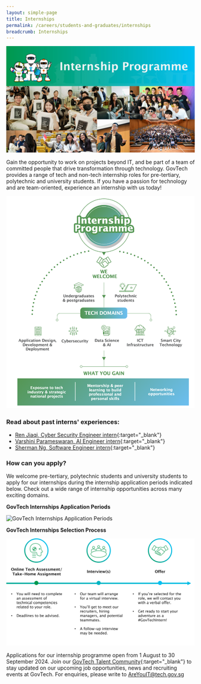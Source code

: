 ```yaml
---
layout: simple-page
title: Internships  
permalink: /careers/students-and-graduates/internships
breadcrumb: Internships 
---
```


![GovTech Internships](/images/careers/application-opening-soon-febandmar-2024.jpg) 

Gain the opportunity to work on projects beyond IT, and be part of a team of committed people that drive transformation through technology. GovTech provides a range of tech and non-tech internship roles for pre-tertiary, polytechnic and university students. If you have a passion for technology and are team-oriented, experience an internship with us today!

![GovTech Internships Overview](/images/careers/internship-chart-2024.png)


### Read about past interns' experiences:

* [Ren Jiaqi, Cyber Security Engineer intern](https://medium.com/ytpo-govtech/from-the-harbour-to-the-high-seas-776f8e6dc860){:target="_blank"}
* [Varshini Parameswaran, AI Engineer intern](https://medium.com/ytpo-govtech/my-meaningful-internship-with-dsaid-va-team-9d8cb079a2d8){:target="_blank"}
* [Sherman Ng, Software Engineer intern](https://medium.com/ytpo-govtech/empowering-govtech-interns-7af65b29fef4){:target="_blank"}


### How can you apply?

We welcome pre-tertiary, polytechnic students and university students to apply for our internships during the internship application periods indicated below. Check out a wide range of internship opportunities across many exciting domains.


**GovTech Internships Application Periods**

![GovTech Internships Application Periods](/images/careers/2024_2025_internship_application_periods.png)


**GovTech Internships Selection Process**

![GovTech Internships Selection Process](/images/careers/post_internship_application_process.png)


Applications for our internship programme open from 1 August to 30 September 2024. Join our [GovTech Talent Community](https://go.gov.sg/govtechtalentcommunity){:target="_blank"} to stay updated on our upcoming job opportunities, news and recruiting events at GovTech. 
For enquiries, please write to <AreYouIT@tech.gov.sg>



